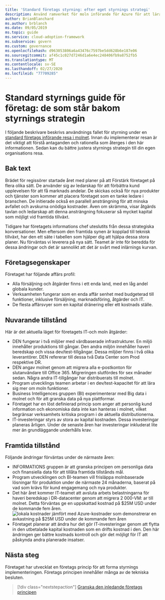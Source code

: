 ```yaml
---
title: 'Standard företags styrning: efter eget styrnings strategi'
description: Använd ramverket för moln införande för Azure för att lära dig hur du etablerar ett användnings fall för styrning under en vanlig distributions resa i Enterprise Cloud.
author: BrianBlanchard
ms.author: brblanch
ms.date: 09/05/2019
ms.topic: guide
ms.service: cloud-adoption-framework
ms.subservice: govern
ms.custom: governance
ms.openlocfilehash: d963053806a6a43476c7597be5dd628b6e187e06
ms.sourcegitcommit: af45c1c027d7246d1a6e4ec248406fb9a8752fb5
ms.translationtype: MT
ms.contentlocale: sv-SE
ms.lasthandoff: 02/27/2020
ms.locfileid: "77709285"
---
```

# <a name="standard-enterprise-governance-guide-the-narrative-behind-the-governance-strategy"></a>Standard styrnings guide för företag: de som står bakom styrnings strategin

I följande beskrivare beskrivs användnings fallet för styrning under en [standard företags införande resa i molnet](./index.md). Innan du implementerar resan är det viktigt att förstå antaganden och rationella som återges i den här informationen. Sedan kan du bättre justera styrnings strategin till din egen organisations resa.

## <a name="back-story"></a>Bak text

Brädet för regissörer startade året med planer på att Förstärk företaget på flera olika sätt. De använder sig av ledarskap för att förbättra kund upplevelsen för att få marknads andelar. De skickas också för nya produkter och tjänster som kommer att placera företaget som en tanke ledare i branschen. De initierade också en parallell ansträngning för att minska avfallet och avskurna onödiga kostnader. Även om skrämma, visar åtgärds tavlan och ledarskap att denna ansträngning fokuserar så mycket kapital som möjligt vid framtida tillväxt.

Tidigare har företagets informations chef uteslutits från dessa strategiska konversationer. Men eftersom den framtida synen är kopplad till teknisk tillväxt, har den ett säte i tabellen som hjälper dig att hjälpa dessa stora planer. Nu förväntas vi leverera på nya sätt. Teamet är inte för beredda för dessa ändringar och det är sannolikt att det är svårt med inlärnings kurvan.

## <a name="business-characteristics"></a>Företagsegenskaper

Företaget har följande affärs profil:

- Alla försäljning och åtgärder finns i ett enda land, med en låg andel globala kunder.
- Verksamheten fungerar som en enda affär senhet med budgeterad till funktioner, inklusive försäljning, marknadsföring, åtgärder och IT.
- De flesta affärsvyer som en kapital dränering eller ett kostnads ställe.

## <a name="current-state"></a>Nuvarande tillstånd

Här är det aktuella läget för företagets IT-och moln åtgärder:

- DEN fungerar i två miljöer med värdbaserade infrastrukturer. En miljö innehåller produktions till gångar. Den andra miljön innehåller haveri beredskap och vissa dev/test-tillgångar. Dessa miljöer finns i två olika leverantörer. DEN refererar till dessa två Data Center som Prod respektive DR.
- DEN angav molnet genom att migrera alla e-postkonton för slutanvändare till Office 365. Migreringen slutfördes för sex månader sedan. Några andra IT-tillgångar har distribuerats till molnet.
- Program utvecklings teamen arbetar i en dev/test-kapacitet för att lära sig mer om moln funktioner.
- Business Intelligences gruppen (BI) experimenterar med Big data i molnet och för att granska data på nya plattformar.
- Företaget har en löst definierad princip som anger att personlig kund information och ekonomiska data inte kan hanteras i molnet, vilket begränsar verksamhets kritiska program i de aktuella distributionerna.
- IT-investeringar styrs av stora av kapital kostnaden. Dessa investeringar planeras årligen. Under de senaste åren har investeringar inkluderat lite mer än grundläggande underhålls krav.

## <a name="future-state"></a>Framtida tillstånd

Följande ändringar förväntas under de närmaste åren:

- INFORMATIONS gruppen är att granska principen om personliga data och finansiella data för att tillåta framtida tillstånds mål.
- Program utvecklingen och BI-teamen vill frisläppa molnbaserade lösningar för produktion under de närmaste 24 månaderna, baserat på vad som krävs för kund engagemang och nya produkter.
- Det här året kommer IT-teamet att avsluta arbets belastningarna för haveri beredskap i DR-datacenter genom att migrera 2 000-VM: ar till molnet. Detta förväntas ge en uppskattad kostnad på $25M USD under de kommande fem åren.
    ![lokala kostnader jämfört med Azure-kostnader som demonstrerar en avkastning på $25M USD under de kommande fem åren](../../../_images/govern/calculator-small-to-medium-enterprise.png)
- Företaget planerar att ändra hur det gör IT-investeringar genom att flytta in den utbetalade kapital kostnaden som en drifts kostnad i den. Den här ändringen ger bättre kostnads kontroll och gör det möjligt för IT att påskynda andra planerade insatser.

## <a name="next-steps"></a>Nästa steg

Företaget har utvecklat en företags princip för att forma styrnings implementeringen. Företags principen innehåller många av de tekniska besluten.

> [!div class="nextstepaction"]
> [Granska den inledande företags principen](./initial-corporate-policy.md)
